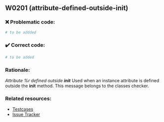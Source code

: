 ## W0201 (attribute-defined-outside-init)

### :x: Problematic code:

```python
# to be addded
```

### :heavy_check_mark: Correct code:

```python
# to be added
```

### Rationale:

 *Attribute %r defined outside __init__*
  Used when an instance attribute is defined outside the __init__ method. This
  message belongs to the classes checker.



### Related resources:

- [Testcases](#)
- [Issue Tracker](https://github.com/PyCQA/pylint/issues?q=is%3Aissue+%22attribute-defined-outside-init%22+OR+%22W0201%22)
